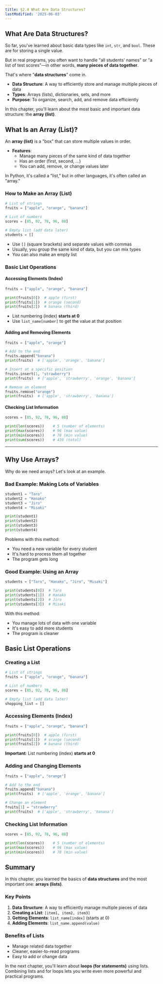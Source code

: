 ```yaml
---
title: §2.4 What Are Data Structures?
lastModified: '2025-06-03'
---
```


## What Are Data Structures?

So far, you've learned about basic data types like `int`, `str`, and `bool`. These are for storing a single value.

But in real programs, you often want to handle "all students' names" or "a list of test scores"—in other words, **many pieces of data together**.

That's where "**data structures**" come in.

- **Data Structure**: A way to efficiently store and manage multiple pieces of data
- **Types**: Arrays (lists), dictionaries, sets, and more
- **Purpose**: To organize, search, add, and remove data efficiently

In this chapter, you'll learn about the most basic and important data structure: the **array (list)**.

## What Is an Array (List)?

An **array (list)** is a "box" that can store multiple values in order.

- **Features**:
    - Manage many pieces of the same kind of data together
    - Has an order (first, second, ...)
    - You can add, remove, or change values later

In Python, it's called a "list," but in other languages, it's often called an "array."

### How to Make an Array (List)

```python
# List of strings
fruits = ["apple", "orange", "banana"]

# List of numbers
scores = [85, 92, 78, 96, 88]

# Empty list (add data later)
students = []
```

- Use `[]` (square brackets) and separate values with commas
- Usually, you group the same kind of data, but you can mix types
- You can also make an empty list

### Basic List Operations

#### Accessing Elements (Index)

```python
fruits = ["apple", "orange", "banana"]

print(fruits[0])  # apple (first)
print(fruits[1])  # orange (second)
print(fruits[2])  # banana (third)
```

- List numbering (index) **starts at 0**
- Use `list_name[number]` to get the value at that position

#### Adding and Removing Elements

```python
fruits = ["apple", "orange"]

# Add to the end
fruits.append("banana")
print(fruits)  # ['apple', 'orange', 'banana']

# Insert at a specific position
fruits.insert(1, "strawberry")
print(fruits)  # ['apple', 'strawberry', 'orange', 'banana']

# Remove an element
fruits.remove("orange")
print(fruits)  # ['apple', 'strawberry', 'banana']
```

#### Checking List Information

```python
scores = [85, 92, 78, 96, 88]

print(len(scores))    # 5 (number of elements)
print(max(scores))    # 96 (max value)
print(min(scores))    # 78 (min value)
print(sum(scores))    # 439 (total)
```

---

## Why Use Arrays?

Why do we need arrays? Let's look at an example.

### Bad Example: Making Lots of Variables

```python
student1 = "Taro"
student2 = "Hanako"
student3 = "Jiro"
student4 = "Misaki"

print(student1)
print(student2)
print(student3)
print(student4)
```

Problems with this method:

- You need a new variable for every student
- It's hard to process them all together
- The program gets long

### Good Example: Using an Array

```python
students = ["Taro", "Hanako", "Jiro", "Misaki"]

print(students[0])  # Taro
print(students[1])  # Hanako
print(students[2])  # Jiro
print(students[3])  # Misaki
```

With this method:

- You manage lots of data with one variable
- It's easy to add more students
- The program is cleaner

## Basic List Operations

### Creating a List

```python
# List of strings
fruits = ["apple", "orange", "banana"]

# List of numbers
scores = [85, 92, 78, 96, 88]

# Empty list (add data later)
shopping_list = []
```

### Accessing Elements (Index)

```python
fruits = ["apple", "orange", "banana"]

print(fruits[0])  # apple (first)
print(fruits[1])  # orange (second)
print(fruits[2])  # banana (third)
```

**Important**: List numbering (index) **starts at 0**

### Adding and Changing Elements

```python
fruits = ["apple", "orange"]

# Add to the end
fruits.append("banana")
print(fruits)  # ['apple', 'orange', 'banana']

# Change an element
fruits[1] = "strawberry"
print(fruits)  # ['apple', 'strawberry', 'banana']
```

### Checking List Information

```python
scores = [85, 92, 78, 96, 88]

print(len(scores))    # 5 (number of elements)
print(max(scores))    # 96 (max value)
print(min(scores))    # 78 (min value)
```

## Summary

In this chapter, you learned the basics of **data structures** and the most important one: **arrays (lists)**.

### Key Points

1. **Data Structure**: A way to efficiently manage multiple pieces of data
2. **Creating a List**: `[item1, item2, item3]`
3. **Getting Elements**: `list_name[index]` (starts at 0)
4. **Adding Elements**: `list_name.append(value)`

### Benefits of Lists

- Manage related data together
- Cleaner, easier-to-read programs
- Easy to add or change data

In the next chapter, you'll learn about **loops (for statements)** using lists.  
Combining lists and for loops lets you write even more powerful and practical programs.
